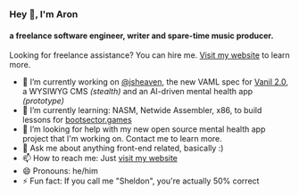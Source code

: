 ### Hey 👋, I'm Aron
#### a freelance software engineer, writer and spare-time music producer.

Looking for freelance assistance? You can hire me. [Visit my website](https://aron-homberg.de) to learn more. 

- 🔭 I’m currently working on [@jsheaven](https://github.com/jsheaven), the new VAML spec for [Vanil 2.0](https://github.com/kyr0/vanil), a WYSIWYG CMS *(stealth)* and an AI-driven mental health app *(prototype)*
- 🌱 I’m currently learning: NASM, Netwide Assembler, x86, to build lessons for [bootsector.games](https://bootsector.games) 
- 🤔 I’m looking for help with my new open source mental health app project that I'm working on. Contact me to learn more.
- 💬 Ask me about anything front-end related, basically :)
- 📫 How to reach me: Just [visit my website](https://aron-homberg.de) 
- 😄 Pronouns: he/him
- ⚡ Fun fact: If you call me "Sheldon", you're actually 50% correct
